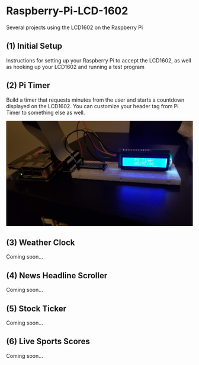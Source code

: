 # Raspberry-Pi-LCD-1602
 Several projects using the LCD1602 on the Raspberry Pi

## (1) Initial Setup
Instructions for setting up your Raspberry Pi to accept the LCD1602, as well as hooking up your LCD1602 and running a test program  

## (2) Pi Timer  
Build a timer that requests minutes from the user and starts a countdown displayed on the LCD1602. You can customize your header tag from Pi Timer to something else as well.

![image](02-Timer/timer.jpg)

## (3) Weather Clock
Coming soon... 

## (4) News Headline Scroller
Coming soon...

## (5) Stock Ticker
Coming soon...

## (6) Live Sports Scores
Coming soon...

